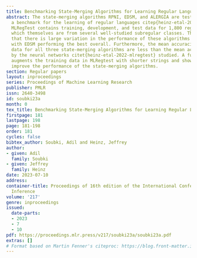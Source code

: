 ```yaml
---
title: Benchmarking State-Merging Algorithms for Learning Regular Languages
abstract: The state-merging algorithms RPNI, EDSM, and ALERGIA are tested on MLRegTest,
  a benchmark for the learning of regular languages citep{heinz-etal-2022-mlregtest}.
  MLRegTest contains training, development, and test data for 1,800 regular languages,
  which themselves are from several well-studied subregular classes. The results show
  that there is large variation in the performance of these algorithms on the benchmark
  with EDSM performing the best overall. Furthermore, the mean accuracies on the test
  data for all three state-merging algorithms are less than the mean accuracies obtained
  by the neural networks citet{heinz-etal-2022-mlregtest} studied. A further experiment
  augments the training data in MLRegtest with shorter strings and shows they dramatically
  improve the performance of the state-merging algorithms.
section: Regular papers
layout: inproceedings
series: Proceedings of Machine Learning Research
publisher: PMLR
issn: 2640-3498
id: soubki23a
month: 0
tex_title: Benchmarking State-Merging Algorithms for Learning Regular Languages
firstpage: 181
lastpage: 198
page: 181-198
order: 181
cycles: false
bibtex_author: Soubki, Adil and Heinz, Jeffrey
author:
- given: Adil
  family: Soubki
- given: Jeffrey
  family: Heinz
date: 2023-07-10
address:
container-title: Proceedings of 16th edition of the International Conference on Grammatical
  Inference
volume: '217'
genre: inproceedings
issued:
  date-parts:
  - 2023
  - 7
  - 10
pdf: https://proceedings.mlr.press/v217/soubki23a/soubki23a.pdf
extras: []
# Format based on Martin Fenner's citeproc: https://blog.front-matter.io/posts/citeproc-yaml-for-bibliographies/
---
```

